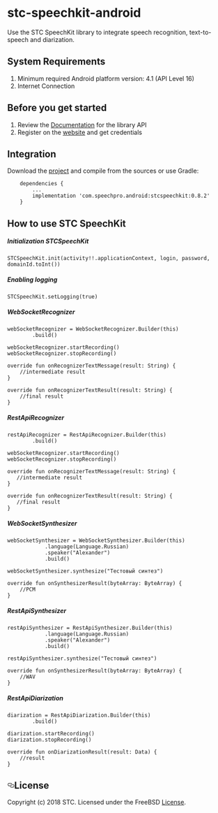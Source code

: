 # stc-speechkit-android
<p>Use the STC SpeechKit library to integrate speech recognition, text-to-speech and diarization.</p>
<h2>System Requirements</h2>
<ol>
<li>Minimum required Android platform version: 4.1 (API Level 16)</li>
<li>Internet Connection</li>
</ol>
<h2>Before you get started</h2>
<ol>
<li>Review the <a href="https://stc-voicekey.github.io/stc-speechkit-android/index.html" rel="nofollow">Documentation</a> for the library API</li>
<li>Register on the <a href="https://cp.speechpro.com/" rel="nofollow">website</a> and get credentials</li>
</ol>
<h2>Integration</h2>
<p>Download the <a href="https://github.com/STC-VoiceKey/stc-speechkit-android/" rel="nofollow">project</a> and compile from the sources or use Gradle:</p>

        dependencies {
            ...   
            implementation 'com.speechpro.android:stcspeechkit:0.8.2'        
        }
        
<h2>How to use STC SpeechKit</h2>
<h5>Initialization&nbsp;STCSpeechKit</h5>

    STCSpeechKit.init(activity!!.applicationContext, login, password, domainId.toInt())
    
<h5>Enabling&nbsp;logging</h5>
    
    STCSpeechKit.setLogging(true)
    
<h5>WebSocketRecognizer</h5>

    webSocketRecognizer = WebSocketRecognizer.Builder(this)
            .build()
                   
    webSocketRecognizer.startRecording()
    webSocketRecognizer.stopRecording() 
        
    override fun onRecognizerTextMessage(result: String) {
        //intermediate result
    }
        
    override fun onRecognizerTextResult(result: String) {
        //final result
    }  
    
<h5>RestApiRecognizer</h5>

    restApiRecognizer = RestApiRecognizer.Builder(this)
            .build()
                      
    webSocketRecognizer.startRecording()
    webSocketRecognizer.stopRecording() 
           
    override fun onRecognizerTextMessage(result: String) {
       //intermediate result
    }
        
    override fun onRecognizerTextResult(result: String) {
       //final result
    }  
    
<h5>WebSocketSynthesizer</h5>

    webSocketSynthesizer = WebSocketSynthesizer.Builder(this)
                .language(Language.Russian)
                .speaker("Alexander")
                .build()
                
    webSocketSynthesizer.synthesize("Тестовый синтез")
               
    override fun onSynthesizerResult(byteArray: ByteArray) {
        //PCM
    }
    
<h5>RestApiSynthesizer</h5>

    restApiSynthesizer = RestApiSynthesizer.Builder(this)
                .language(Language.Russian)
                .speaker("Alexander")
                .build()
                
    restApiSynthesizer.synthesize("Тестовый синтез")
               
    override fun onSynthesizerResult(byteArray: ByteArray) {
        //WAV
    }
        
<h5>RestApiDiarization</h5>

    diarization = RestApiDiarization.Builder(this)
            .build()
            
    diarization.startRecording()
    diarization.stopRecording() 
                
    override fun onDiarizationResult(result: Data) {
        //result
    }
    
<h2><a id="user-content-license" class="anchor" aria-hidden="true" href="#license"><svg class="octicon octicon-link" viewBox="0 0 16 16" version="1.1" width="16" height="16" aria-hidden="true"><path fill-rule="evenodd" d="M4 9h1v1H4c-1.5 0-3-1.69-3-3.5S2.55 3 4 3h4c1.45 0 3 1.69 3 3.5 0 1.41-.91 2.72-2 3.25V8.59c.58-.45 1-1.27 1-2.09C10 5.22 8.98 4 8 4H4c-.98 0-2 1.22-2 2.5S3 9 4 9zm9-3h-1v1h1c1 0 2 1.22 2 2.5S13.98 12 13 12H9c-.98 0-2-1.22-2-2.5 0-.83.42-1.64 1-2.09V6.25c-1.09.53-2 1.84-2 3.25C6 11.31 7.55 13 9 13h4c1.45 0 3-1.69 3-3.5S14.5 6 13 6z"></path></svg></a>License</h2>
<p>Copyright (c) 2018 STC. Licensed under the FreeBSD <a href="https://onepass.tech/license-agreement.html" rel="nofollow">License</a>.</p>






